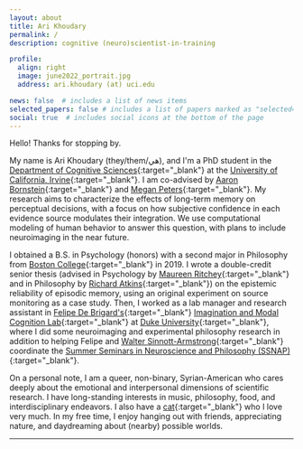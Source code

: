```yaml
---
layout: about
title: Ari Khoudary
permalink: /
description: cognitive (neuro)scientist-in-training

profile:
  align: right
  image: june2022_portrait.jpg
  address: ari.khoudary (at) uci.edu

news: false  # includes a list of news items
selected_papers: false # includes a list of papers marked as "selected={true}"
social: true  # includes social icons at the bottom of the page
---
```


Hello! Thanks for stopping by.

My name is Ari Khoudary (they/them/هي), and I'm a PhD student in the [Department of Cognitive Sciences](https://www.cogsci.uci.edu/index.php){:target="_blank"} at the [University of California, Irvine](https://uci.edu/){:target="_blank"}. I am co-advised by [Aaron Bornstein](https://aaron.bornstein.org){:target="_blank"} and [Megan Peters](https://faculty.sites.uci.edu/cnclab/){:target="_blank"}. My research aims to characterize the effects of long-term memory on perceptual decisions, with a focus on how subjective confidence in each evidence source modulates their integration. We use computational modeling of human behavior to answer this question, with plans to include neuroimaging in the near future.

I obtained a B.S. in Psychology (honors) with a second major in Philosophy from [Boston College](https://www.bc.edu){:target="_blank"} in 2019. I wrote a double-credit senior thesis (advised in Psychology by [Maureen Ritchey](http://thememolab.org){:target="_blank"} and in Philosophy by [Richard Atkins](http://rkatkins.com/){:target="_blank"}) on the epistemic reliability of episodic memory, using an original experiment on source monitoring as a case study. Then, I worked as a lab manager and research assistant in [Felipe De Brigard's](https://psychandneuro.duke.edu/people/felipe-de-brigard){:target="_blank"} [Imagination and Modal Cognition Lab](https://imclab.org){:target="_blank"} at [Duke University](https://www.duke.edu){:target="_blank"}, where I did some neuroimaging and experimental philosophy research in addition to helping Felipe and [Walter Sinnott-Armstrong](https://psychandneuro.duke.edu/people/walter-sinnott-armstrong){:target="_blank"} coordinate the [Summer Seminars in Neuroscience and Philosophy (SSNAP)](https://ssnap.net){:target="_blank"}.

On a personal note, I am a queer, non-binary, Syrian-American who cares deeply about the emotional and interpersonal dimensions of scientific research. I have long-standing interests in music, philosophy, food, and interdisciplinary endeavors. I also have a [cat](assets/img/stinky.jpg){:target="_blank"} who I love very much. In my free time, I enjoy hanging out with friends, appreciating nature, and daydreaming about (nearby) possible worlds.

---
